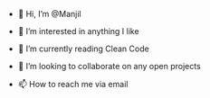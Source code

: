 - 👋 Hi, I’m @Manjil
- 👀 I’m interested in anything I like

- 🌱 I’m currently reading Clean Code
- 💞️ I’m looking to collaborate on any open projects 
- 📫 How to reach me via email

<!---
Manjellion/Manjellion is a ✨ special ✨ repository because its `README.md` (this file) appears on your GitHub profile.
You can click the Preview link to take a look at your changes.
--->
